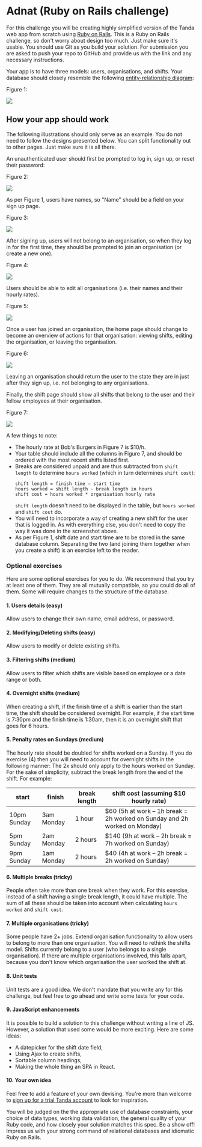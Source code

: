 # Adnat (Ruby on Rails challenge)

For this challenge you will be creating highly simplified version of the Tanda web app from scratch using [Ruby on Rails](https://rubyonrails.org/). This is a Ruby on Rails challenge, so don't worry about design too much. Just make sure it's usable. You should use Git as you build your solution. For submission you are asked to push your repo to GitHub and provide us with the link and any necessary instructions.

Your app is to have three models: users, organisations, and shifts. Your database should closely resemble the following [entity-relationship diagram](https://en.wikipedia.org/wiki/Entity%E2%80%93relationship_model#Crow's_foot_notation):

Figure 1:

![](https://i.imgur.com/w1YzNY6.png)

## How your app should work

The following illustrations should only serve as an example. You do not need to follow the designs presented below. You can split functionality out to other pages. Just make sure it is all there.

An unauthenticated user should first be prompted to log in, sign up, or reset their password:

Figure 2:

![](https://i.imgur.com/XLhRtL3.png)

As per Figure 1, users have names, so "Name" should be a field on your sign up page.

Figure 3:

![](https://i.imgur.com/yflhRac.png)

After signing up, users will not belong to an organisation, so when they log in for the first time, they should be prompted to join an organisation (or create a new one).

Figure 4:

![](https://i.imgur.com/V53XD3X.png)

Users should be able to edit all organisations (i.e. their names and their hourly rates).

Figure 5:

![](https://i.imgur.com/XMoFEzj.png)

Once a user has joined an organisation, the home page should change to become an overview of actions for that organisation: viewing shifts, editing the organisation, or leaving the organisation.

Figure 6:

![](https://i.imgur.com/7tZ9Gfc.png)

Leaving an organisation should return the user to the state they are in just after they sign up, i.e. not belonging to any organisations.

Finally, the shift page should show all shifts that belong to the user and their fellow employees at their organisation.

Figure 7:

![](https://i.imgur.com/3XS2mvP.png)

A few things to note:
* The hourly rate at Bob's Burgers in Figure 7 is $10/h.
* Your table should include all the columns in Figure 7, and should be ordered with the most recent shifts listed first.
* Breaks are considered unpaid and are thus subtracted from `shift length` to determine `hours worked` (which in turn determines `shift cost`):
  ```
  shift length = finish time – start time
  hours worked = shift length - break length in hours
  shift cost = hours worked * organisation hourly rate
  ```
  `shift length` doesn't need to be displayed in the table, but `hours worked` and `shift cost` do.
* You will need to incorporate a way of creating a new shift for the user that is logged in. As with everything else, you don't need to copy the way it was done in the screenshot above.
* As per Figure 1, shift date and start time are to be stored in the same database column. Separating the two (and joining them together when you create a shift) is an exercise left to the reader.

### Optional exercises
Here are some optional exercises for you to do. We recommend that you try at least one of them. They are all mutually compatible, so you could do all of them. Some will require changes to the structure of the database.

#### 1. Users details (easy)
Allow users to change their own name, email address, or password.

#### 2. Modifying/Deleting shifts (easy)
Allow users to modify or delete existing shifts.

#### 3. Filtering shifts (medium)
Allow users to filter which shifts are visible based on employee or a date range or both.

#### 4. Overnight shifts (medium)
When creating a shift, if the finish time of a shift is earlier than the start time, the shift should be considered overnight. For example, if the start time is 7:30pm and the finish time is 1:30am, then it is an overnight shift that goes for 6 hours.

#### 5. Penalty rates on Sundays (medium)
The hourly rate should be doubled for shifts worked on a Sunday. If you do exercise (4) then you will need to account for overnight shifts in the following manner: The 2x should only apply to the hours worked on Sunday. For the sake of simplicity, subtract the break length from the end of the shift. For example:

| start | finish | break length | shift cost (assuming $10 hourly rate) |
| - | - | - | - |
| 10pm Sunday | 3am Monday | 1 hour | $60 (5h at work – 1h break = 2h worked on Sunday and 2h worked on Monday) |
| 5pm Sunday | 2am Monday | 2 hours | $140 (9h at work – 2h break = 7h worked on Sunday) |
| 9pm Sunday | 1am Monday | 2 hours | $40 (4h at work – 2h break = 2h worked on Sunday) |

#### 6. Multiple breaks (tricky)
People often take more than one break when they work. For this exercise, instead of a shift having a single break length, it could have multiple. The sum of all these should be taken into account when calculating `hours worked` and `shift cost`.

#### 7. Multiple organisations (tricky)
Some people have 2+ jobs. Extend organisation functionality to allow users to belong to more than one organisation. You will need to rethink the shifts model. Shifts currently belong to a user (who belongs to a single organisation). If there are multiple organisations involved, this falls apart, because you don't know which organisation the user worked the shift at.

#### 8. Unit tests
Unit tests are a good idea. We don't mandate that you write any for this challenge, but feel free to go ahead and write some tests for your code.

#### 9. JavaScript enhancements
It is possible to build a solution to this challenge without writing a line of JS. However, a solution that used some would be more exciting. Here are some ideas:
* A datepicker for the shift date field,
* Using Ajax to create shifts,
* Sortable column headings,
* Making the whole thing an SPA in React.

#### 10. Your own idea
Feel free to add a feature of your own devising. You're more than welcome to [sign up for a trial Tanda account](https://www.tanda.co/) to look for inspiration.

You will be judged on the the appropriate use of database constraints, your choice of data types, working data validation, the general quality of your Ruby code, and how closely your solution matches this spec. Be a show off! Impress us with your strong command of relational databases and idiomatic Ruby on Rails.
